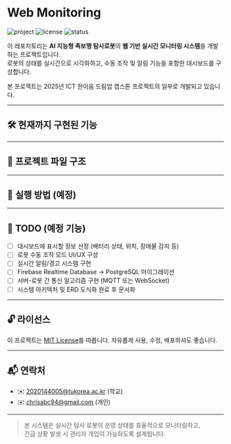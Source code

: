# Web Monitoring

![project](https://img.shields.io/badge/Project-Spider%20Robot-blue.svg)
![license](https://img.shields.io/badge/License-MIT-green.svg)
![status](https://img.shields.io/badge/Status-In%20Development-yellow.svg)

이 레포지토리는 **AI 지능형 족보행 탐사로봇**의 **웹 기반 실시간 모니터링 시스템**을 개발하는 프로젝트입니다.  
로봇의 상태를 실시간으로 시각화하고, 수동 조작 및 알림 기능을 포함한 대시보드를 구성합니다.

본 프로젝트는 2025년 ICT 한이음 드림업 캡스톤 프로젝트의 일부로 개발되고 있습니다.

---

## 🛠️ 현재까지 구현된 기능


---

## 📁 프로젝트 파일 구조


---

## 🚀 실행 방법 (예정)


---

## 📌 TODO (예정 기능)

- [ ] 대시보드에 표시할 정보 선정 (배터리 상태, 위치, 장애물 감지 등)
- [ ] 로봇 수동 조작 모드 UI/UX 구성
- [ ] 실시간 알림/경고 시스템 구현
- [ ] Firebase Realtime Database → PostgreSQL 마이그레이션
- [ ] 서버-로봇 간 통신 알고리즘 구현 (MQTT 또는 WebSocket)
- [ ] 시스템 아키텍처 및 ERD 도식화 완료 후 문서화

---

## 🔓 라이선스

이 프로젝트는 [MIT License](LICENSE)를 따릅니다. 자유롭게 사용, 수정, 배포하셔도 좋습니다.

---

## 📬 연락처

- ✉️ 2020144005@tukorea.ac.kr  (학교)
- ✉️ chrisabc94@gmail.com      (개인)

---

> 본 시스템은 실시간 탐사 로봇의 운영 상태를 효율적으로 모니터링하고,  
> 긴급 상황 발생 시 관리자 개입이 가능하도록 설계됩니다.
